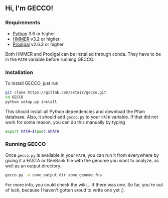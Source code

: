 ## Hi, I'm GECCO!

### Requirements

* [Python](https://www.python.org/downloads/) 3.6 or higher
* [HMMER](http://hmmer.org/) v3.2 or higher
* [Prodigal](https://github.com/hyattpd/Prodigal) v2.6.3 or higher

Both HMMER and Prodigal can be installed through conda. They have to be in the `PATH` variable before running GECCO.


### Installation

To install GECCO, just run

```bash
git clone https://gitlab.com/astair/gecco.git
cd GECCO
python setup.py install
```

This should install all Python dependencies and download the Pfam database. Also, it should add `gecco.py` to your `PATH` variable. If that did not work for some reason, you can do this manually by typing

```bash
export PATH=$(pwd):$PATH
```


### Running GECCO

Once `gecco.py` is available in your `PATH`, you can run it from everywhere by giving it a FASTA or GenBank file with the genome you want to analyze, as well as an output directory.

```bash
gecco.py -o some_output_dir some_genome.fna
```

For more info, you could check the wiki... if there was one. So far, you're out of luck, because I haven't gotten aroud to write one yet ;)
